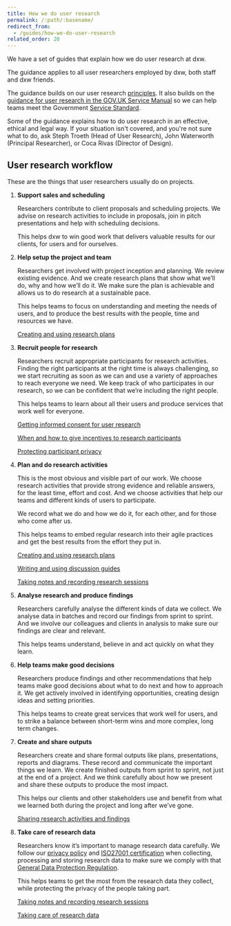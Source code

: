 ```yaml
---
title: How we do user research
permalink: /:path/:basename/
redirect_from:
  - /guides/how-we-do-user-research
related_order: 20
---
```

We have a set of guides that explain how we do user research at dxw.

The guidance applies to all user researchers employed by dxw, both staff and
dxw friends.

The guidance builds on our user research
[principles](/user-research/#user-research-principles). It also builds on the
[guidance for user research in the GOV.UK Service Manual](https://www.gov.uk/service-manual/user-research)
so we can help teams meet the Government
[Service Standard](https://www.gov.uk/service-manual/service-standard).

Some of the guidance explains how to do user research in an effective, ethical
and legal way. If your situation isn't covered, and you're not sure what to do,
ask Steph Troeth (Head of User Research), John Waterworth (Principal Researcher), or Coca Rivas (Director of Design).

## User research workflow

These are the things that user researchers usually do on projects.

1. **Support sales and scheduling**

   Researchers contribute to client proposals and scheduling projects. We advise
   on research activities to include in proposals, join in pitch presentations
   and help with scheduling decisions.

   This helps dxw to win good work that delivers valuable results for our
   clients, for users and for ourselves.
2. **Help setup the project and team**

   Researchers get involved with project inception and planning. We review
   existing evidence. And we create research plans that show what we’ll do, why
   and how we’ll do it. We make sure the plan is achievable and allows us to do
   research at a sustainable pace.

   This helps teams to focus on understanding and meeting the needs of users,
   and to produce the best results with the people, time and resources we have.

   [Creating and using research plans](../creating-and-using-research-plans)
3. **Recruit people for research**

   Researchers recruit appropriate participants for research activities. Finding
   the right participants at the right time is always challenging, so we start
   recruiting as soon as we can and use a variety of approaches to reach
   everyone we need. We keep track of who participates in our research, so we
   can be confident that we’re including the right people.

   This helps teams to learn about all their users and produce services that
   work well for everyone.

   [Getting informed consent for user research](../getting-informed-consent-for-user-research)

   [When and how to give incentives to research participants](../when-and-how-to-give-incentives-to-research-participants)

   [Protecting participant privacy](../protecting-participant-privacy)
4. **Plan and do research activities**

   This is the most obvious and visible part of our work. We choose research
   activities that provide strong evidence and reliable answers, for the least
   time, effort and cost. And we choose activities that help our teams and
   different kinds of users to participate.

   We record what we do and how we do it, for each other, and for those who come
   after us.

   This helps teams to embed regular research into their agile practices and get
   the best results from the effort they put in.

   [Creating and using research plans](../creating-and-using-research-plans)

   [Writing and using discussion guides](../writing-and-using-discussion-guides)

   [Taking notes and recording research sessions](../taking-notes-and-recording-research-sessions)
5. **Analyse research and produce findings**

   Researchers carefully analyse the different kinds of data we collect. We
   analyse data in batches and record our findings from sprint to sprint. And we
   involve our colleagues and clients in analysis to make sure our findings are
   clear and relevant.

   This helps teams understand, believe in and act quickly on what they learn.
6. **Help teams make good decisions**

   Researchers produce findings and other recommendations that help teams make
   good decisions about what to do next and how to approach it. We get actively
   involved in identifying opportunities, creating design ideas and setting
   priorities.

   This helps teams to create great services that work well for users, and to
   strike a balance between short-term wins and more complex, long term changes.
7. **Create and share outputs**

   Researchers create and share formal outputs like plans, presentations,
   reports and diagrams. These record and communicate the important things we
   learn. We create finished outputs from sprint to sprint, not just at the end
   of a project. And we think carefully about how we present and share these
   outputs to produce the most impact.

   This helps our clients and other stakeholders use and benefit from what we
   learned both during the project and long after we’ve gone.

   [Sharing research activities and findings](../sharing-research-activities-and-findings)
8. **Take care of research data**

   Researchers know it’s important to manage research data carefully. We follow
   our [privacy policy](https://www.dxw.com/privacy-statement/) and
   [ISO27001 certification](https://www.itgovernance.co.uk/iso27001) when
   collecting, processing and storing research data to make sure we comply with
   that
   [General Data Protection Regulation](https://ico.org.uk/for-organisations/guide-to-data-protection/guide-to-the-general-data-protection-regulation-gdpr/).

   This helps teams to get the most from the research data they collect, while
   protecting the privacy of the people taking part.

   [Taking notes and recording research sessions](../taking-notes-and-recording-research-sessions)

   [Taking care of research data](../taking-care-of-research-data)
